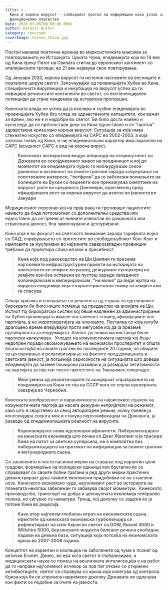 ```yaml
---
title: >-
  Кина и корона вирусот - слободниот проток на информации како услов за
  функционално општество
date: 2020-03-05T00:00:00.000Z
author: Default Author
category: текстови
coverImage: Corona_China.jpg
---
```


Постои некаква поетична иронија во марксистичката максима за повторувањето на Историјата. Црната Чума, епидемијата која во 14 век од Кина преку Патот на Свилата стигна до европскиот континент со италијанските трговци, во 21 век најавува свое повторување. 

Од Јануари 2020, корона вирусот ги исполни насловите на весниците и порталите ширум светот. Започнувајќи од провинцијата Хубеи во Кина, специфичната вируленција и инкубација на вирусот успеа да ги инфицира речиси сите континенти во светот, со експоненцијален потенцијал да стане пандемија од историски пропорции.

Кинеската влада не успеа да ја изолира и сузбие епидемијата во провинцијата Хубеи без оглед на здравствените капацитети, кои важат за врвни, ако не е и најдобри во светот. Би било доста наивно и кусогледо да се претпостави дека на Кина едноставно и се “протна” здравствена криза како корона вирусот. Ситуација за која имаа стекнатно искуство со епидемијата на САРС во 2002-2003, а која започна токму од Кина, и чиј епидемиолошки карактер има паралели на САРС (всушност САРС е вид на корона вирус)**.**

> **Кинескиот автократски модус операнди на сеприсутност на Државата во секојдневниот живот на поединецот и кој до моментот на епидемијата будно го набљудуваше секое движење и активност на своите граѓани заради зачувување на сопствените интереси, “потфрли” да го забележи полнењето на болниците на Вухан со пациенти кои прикажуваа симптоми на вирусот уште во средината Декември, еден месец пред официјалната вест за корона вирусот да излезе во јавноста во Јануари**

Медицинскиот персонал кој на прва рака ги третираше пациентите наместо да биде потпомогнат со дополнителни средства или едноставно да се пренесат нивните извештаи во домашната или странската јавност, беа замолчувани и цензурирани.

Кина која е во фокусот на светското внимание заради тарифната војна со САД, справувањето со протестите во слободољубниот Хонг Конг и камповите за муслимани во нејзините северозападни провинции требаше да проектира слика на моќ и присебност.

> **Кина која под раководство на Ши Џинпин ги презема најголемите инфраструктурни проекти во историјата на човештвото во земјите во развој, дежурниот суперхерој на земјите кои беа оставени во пустош заради западниот колонијализам и империјализам, “не може” да биде жртва на вирусна епидемија која е карактеристична токму за земјите кои ги спасува**.

Секоја критика и соочување со реалноста од страна на одговорните бирократи би било ништо помалце од предавство на визијата на Ши. Истиот тој бирократски систем кој беше надлежен за администрирање на Хубеи провинцијата имаше поставеност според афилијациите кон партијата, а не меритократијата на членовите. Постапка со која изгуби драгоцено време вперувајќи прсти меѓусебе кој да ја преземе одговорноста за епидемијата. Апелот до повисоки инстанци беше партиски калкулиран.  Угледот на комунистичката партија кој беше недопрен поради овозможувањето на економски просперитет и општа благосостојба на своите граѓани во последните 20 години, по обидите за цензурирање и релативизирање на фактите пред домашната и светската јавност, ја потценија сериозноста на ситуацијата што доведе епидемијата да заземе пошироки размери и ја размрдаа легитимноста на партијата за прв пат после протестите на Тиананмен плоштадот.

> **Многумина од аналитичарите го асоцираат справувањето на епидемијата на Кина со таа на СССР кога се случи нуклерната хаварија во Чернобил.**

Кинеската вообразеност и параноичноста на највисокиот ешалон на комунистичката партија да наоаѓа дежурни непријатели на режимот, како што е својствено за секој авторитарен режим, колку повеќе ја консолидира својата моќ и станува персонификација на Државата, ја разведе од епидемиолошката реалност на вирусите.

> **Коронавирусот нема идеолошки афинитети. Либерализацијата на кинеската економија што почна со Денг Жаопинг и ја трасира Кина на патот за светска суперсила, не е комплетна без либерализацијата на протокот на информации за своите граѓани и меѓународната сцена.**

Со засилените и често насилни мерки на ставање под карантин цели градови, формирање на полициски единици кои брутално ќе се справуваат со своите болни граѓани и ред други мерки практично демонстрираат дека таквите економски придобивки се на стаклени нозе. Кинеското економско чудо, најголемиот раст во историјата на планетата некогаш забележан го забавува својот моментум.  Кинеското производство, транспорт на добра и целокупната економија генерално полека, но сигурно се намалува. Тренд, кој доколку се задржи ќе ја потоне Кина во рецесија.

> **Како втор најголем глобален играч на економската сцена, ефектите од кинеската економска турболенција се рефлектираат на сите берзи во светот со DOW, Russel 3000 и Willshire 5000, берзанските индекси бележат речиси слободни падови на дневна база, ситуација која потсеќа на економската криза во 2007-2008 година.**

Концептот на карантин и изолација на заболените од чума е познат од антички Египет. Денес, во ера кога светот е глобализиран, а медицинската наука со помош на вештачката интелигенција е на работ да го направи најголемиот исчекор за прв пат откако се откриени антибиотиците, светот се справува со криза која излегува од контрола. Криза која би се спречила навремено доколку Државата не одлучува кои факти се подобни за очите на јавноста.
